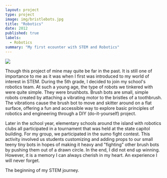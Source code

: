 ```yaml
---
layout: project
type: project
image: img/bristlebots.jpg
title: "Robotics"
date: 2012
published: true
labels:
  - Robotics
summary: "My first ecounter with STEM and Robotics"
---
```


<img class="img-fluid" src="..img/bristlebots.jpg">

Though this project of mine may quite be far in the past. It is still one of importance to me as it was when I first was introduced to my world of interest
in STEM. During the 5th grade, I decided to join my school's robotics team. At such a young age, the type of robots we tinkered with were quite simple. They were brushbots. Brush bots are small, simple robots created by attaching a vibrating motor to the bristles of a toothbrush. The vibrations cause the brush bot to move and skitter around on a flat surface, offering a fun and accessible way to explore basic principles of robotics and engineering through a DIY (do-it-yourself) project.

Later in the school year, elementary schools around the island with robotics clubs all participated in a tournament that was held at the state capitol building. For my group, we participated in the sumo fight contest. This activity involved us students customizing and adding props to our small teeny tiny bots in hopes of making it heavy and "fighting" other brush bots by pushing them out of a drawn circle. In the end, I did not end up winning. However, it is a memory I can always cherish in my heart. An experience I will never forget.

The beginning of my STEM journey.
